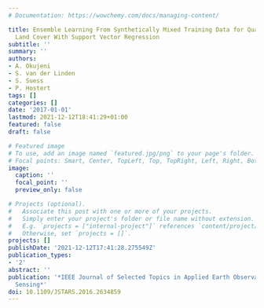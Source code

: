 ```yaml
---
# Documentation: https://wowchemy.com/docs/managing-content/

title: Ensemble Learning From Synthetically Mixed Training Data for Quantifying Urban
  Land Cover With Support Vector Regression
subtitle: ''
summary: ''
authors:
- A. Okujeni
- S. van der Linden
- S. Suess
- P. Hostert
tags: []
categories: []
date: '2017-01-01'
lastmod: 2021-12-12T18:41:29+01:00
featured: false
draft: false

# Featured image
# To use, add an image named `featured.jpg/png` to your page's folder.
# Focal points: Smart, Center, TopLeft, Top, TopRight, Left, Right, BottomLeft, Bottom, BottomRight.
image:
  caption: ''
  focal_point: ''
  preview_only: false

# Projects (optional).
#   Associate this post with one or more of your projects.
#   Simply enter your project's folder or file name without extension.
#   E.g. `projects = ["internal-project"]` references `content/project/deep-learning/index.md`.
#   Otherwise, set `projects = []`.
projects: []
publishDate: '2021-12-12T17:41:28.275549Z'
publication_types:
- '2'
abstract: ''
publication: '*IEEE Journal of Selected Topics in Applied Earth Observations and Remote
  Sensing*'
doi: 10.1109/JSTARS.2016.2634859
---
```

